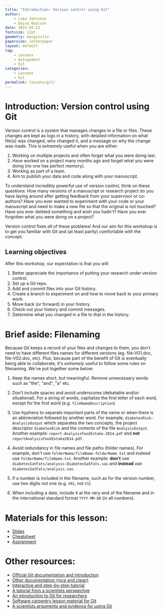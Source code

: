 ```yaml
---
title: "Introduction: Version control using Git"
author:
    - Luke Johnston
    - Daiva Nielsen
date: 2015-03-23
fontsize: 12pt
geometry: margin=1in
papersize: letterpaper
layout: default
tag:
    - Lessons
    - Assignment
    - Git
categories:
    - Lessons
    - Git
permalink: lessons/git/
---
```


# Introduction: Version control using Git #

Version control is a system that manages changes to a file or files.
These changes are kept as logs in a history, with detailed information
on what file(s) was changed, who changed it, and a message on why the
change was made.  This is extremely useful when you are either:

1. Working on multiple projects and often forget what you were doing
   last.
2. Have worked on a project many months ago and forget what you were
   doing (no one has perfect memory).
3. Working as part of a team.
4. Aim to publish your data and code along with your manuscript.

To understand incredibly powerful use of version control, think on
these questions: How many versions of a manuscript or research project
do you have laying around after getting feedback from your supervisor
or co-authors? Have you ever wanted to experiment with your code or
your manuscript and need to make a new file so that the original is
not touched? Have you ever deleted something and wish you hadn't? Have
you ever forgotten what you were doing on a project?

Version control fixes *all* of these problems!  And our aim for this
workshop is to get you familiar with Git and (at least partly)
comfortable with the concept.

## Learning objectives ##

After this workshop, our expectation is that you will:

1. Better appreciate the importance of putting your research under
   version control.
2. Set up a Git repo.
3. Add and commit files into your Git history.
4. Create a branch to experiment on and how to move back to your
   primary work.
5. Move back (or forward) in your history.
6. Check out your history and commit messages.
7. Determine what you changed in a file to that in the history.

# Brief aside: Filenaming #

Because Git keeps a record of your files and changes to them, you
don't need to have different files names for different versions
(eg. file-V01.doc, file-V02.doc, etc).  Plus, because part of the
benefit of Git is eventually being able to collaborate, it's
*extremely* useful to follow some rules on filenaming.  We've put
together some below:


1. Keep the names short, but meaningful. Remove unnecessary words such
   as "the", "and", "a" etc.

2. Don't include spaces and avoid underscores (debatable and/or
   situational).  For a string of words, capitalize the first letter
   of each word, except for the first word
   (e.g. `fileNameDescription`)

3. Use hyphens to separate important parts of the name or when there
   is an abbreviation followed by another word.  For example,
   `diabetesRisk-AnalysisOutput` which separates the two concepts, the
   project descriptor `diabetesRisk` and the contents of the file
   `AnalysisOutput`.  Another example:
   `report-AnalysisFoodIntake-2014.pdf` and **not**
   `reportAnalysisFoodIntake2014.pdf`.

4. Avoid redundancy in file names and file paths (folder names).  For
   example, don't use `folderName/fileName-folderName.txt` and instead
   use `folderName/fileName.txt`.  Another example: **don't** use
   `diabetesSatFats/analysis-DiabetesSatFats.sas` and **instead** use
   `diabetesSatFats/analysis.sas`.

5. If a number is included in the filename, such as for the version
   number, use two digits not one (e.g. `V01`, not `V1`).

6. When including a date, include it at the very end of the filename
   and in the international standard format `YYYY-MM-DD` (in all numbers).

# Materials for this lesson: #

* [Slides](slides/index.html)
* [Cheatsheet](cheatsheet/index.html)
* [Assignment](assignment/)

# Other resources: #

* [Official Git documentation and introduction](http://git-scm.com/doc)
* [Other documentation (nice and clean)](https://www.atlassian.com/git/tutorials)
* [Interactive and step-by-step tutorial](https://try.github.io/levels/1/challenges/1)
* [A tutorial from a scientists perspective](http://nyuccl.org/pages/gittutorial/)
* [An introduction to Git for researchers](http://datapub.cdlib.org/2014/05/05/github-a-primer-for-researchers/)
* [Software carpentry lesson material for Git](http://swcarpentry.github.io/git-novice/)
* [A scientists arguments and evidence for using Git](http://www.ncbi.nlm.nih.gov/pmc/articles/PMC3639880/)
